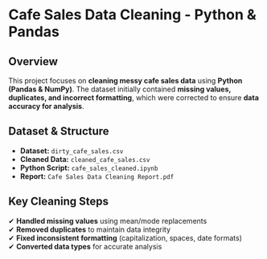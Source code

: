 #  Cafe Sales Data Cleaning - Python & Pandas  

##  Overview  
This project focuses on **cleaning messy cafe sales data** using **Python (Pandas & NumPy)**. The dataset initially contained **missing values, duplicates, and incorrect formatting**, which were corrected to ensure **data accuracy for analysis**.  

##  Dataset & Structure  
- **Dataset:** `dirty_cafe_sales.csv`  
- **Cleaned Data:** `cleaned_cafe_sales.csv`  
- **Python Script:** `cafe_sales_cleaned.ipynb`  
- **Report:** `Cafe Sales Data Cleaning Report.pdf`  

##  Key Cleaning Steps  
✔ **Handled missing values** using mean/mode replacements  
✔ **Removed duplicates** to maintain data integrity  
✔ **Fixed inconsistent formatting** (capitalization, spaces, date formats)  
✔ **Converted data types** for accurate analysis  
